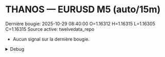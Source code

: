 # THANOS — EURUSD M5 (auto/15m)
Dernière bougie: 2025-10-29 08:40:00  O=1.16312  H=1.16315  L=1.16305  C=1.16315
Source active: twelvedata_repo

- Aucun signal sur la dernière bougie.

<details><summary>Debug</summary>

- TD_API_KEY manquant.

</details>